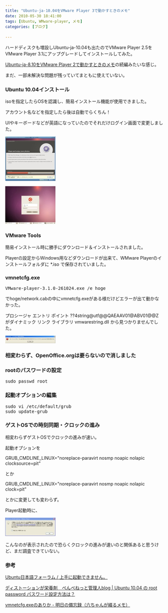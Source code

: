 ```yaml
---
title: "Ubuntu-ja-10.04をVMware Player 3で動かすときのメモ"
date: 2010-05-30 18:41:00
tags: [Ubuntu, WMware-player, メモ]
categories: [ブログ]

---
```


ハードディスクも増設しUbuntu-ja-10.04も出たのでVMware Player 2.5をVMware Player 3.1にアップグレードしてインストールしてみた。

[Ubuntu-ja-8.10をVMware Player 2で動かすときのメモ][1]の続編みたいな感じ。

 [1]: /blog/2009/01/10/ubuntu-ja-8-10-on-vmware-player-2-memo.html

まだ、一部未解決な問題が残っていてまともに使えていない。







 

  


### Ubuntu 10.04インストール

isoを指定したらOSを認識し、簡易インストール機能が使用できました。

アカウント名などを指定したら後は自動でらくちん！

UIやキーボードなどが英語になっていたのでそれだけログイン画面で変更しました。

[![Ubuntu 10.04 インストール画面][2]][3]

 [2]: /images/2010_0530_ubuntu_10_04_install_s.jpg
 [3]: /images/2010_0530_ubuntu_10_04_install.png

[![Ubuntu 10.04 ログイン画面][4]][5]

 [4]: /images/2010_0530_ubuntu_10_04_login_s.jpg
 [5]: /images/2010_0530_ubuntu_10_04_login.png

### VMware Tools

簡易インストール時に勝手にダウンロード＆インストールされました。

Playerの設定からWindows用などダウンロードが出来て、WMware Playerのインストールフォルダに *.iso で保存されていました。

### vmnetcfg.exe

<pre>VMware-player-3.1.0-261024.exe /e hoge
</pre>

でhoge/network.cabの中にvmnetcfg.exeがある様だけどエラーが出て動かなかった。

プロシージャ エントリ ポイント ??4string@utf@@QAEAAV01@ABV01@@Z がダイナミック リンク ライブラリ vmwarestring.dll から見つかりませんでした。

[![vmnetcfg.exe実行エラー][6]][7]

 [6]: /images/2010_0530_vmnetcfg_error_s.jpg
 [7]: /images/2010_0530_vmnetcfg_error.png

### 相変わらず、OpenOffice.orgは要らないので消しました

### rootのパスワードの設定

<pre>sudo passwd root
</pre>

### 起動オプションの編集

<pre>sudo vi /etc/default/grub<br />sudo update-grub
</pre>

### ゲストOSでの時刻同期・クロックの進み

相変わらずゲストOSでクロックの進みが速い。

起動オプションを

GRUB\_CMDLINE\_LINUX="noreplace-paravirt nosmp noapic nolapic clocksource=pit"

とか

GRUB\_CMDLINE\_LINUX="noreplace-paravirt nosmp noapic nolapic clock=pit"

とかに変更しても変わらず。

Player起動時に、

[![WMware Player 通知メッセージ][8]][9]

 [8]: /images/2010_0530_vmware_player_tsc_notify_s.jpg
 [9]: /images/2010_0530_vmware_player_tsc_notify.png

こんなのが表示されたので恐らくクロックの進みが速いのと関係あると思うけど、まだ調査できていない。

### 参考

[Ubuntu日本語フォーラム / 上手に起動できません。][10]

 [10]: https://forums.ubuntulinux.jp/viewtopic.php?pid=55804#p55804

[ディストーションが栄養剤　ぺんぺねっと管理人blog | Ubuntu 10.04 の root password パスワード設定方法は？][11]

 [11]: http://blog.penpe.net/?eid=1046016

[vmnetcfg.exeのありか - 明日の備忘録（六ちゃんが綴るメモ）][12]

 [12]: http://blog.mutsuyoshi.net/index.php?itemid=869
